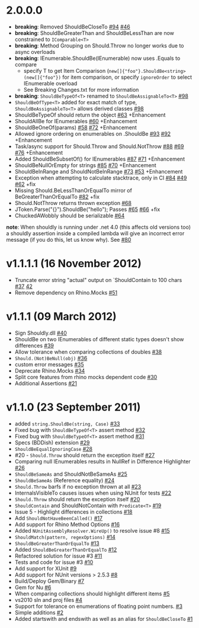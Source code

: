 # 2.0.0.0

 - **breaking**: Removed ShouldBeCloseTo [#94](https://github.com/shouldly/shouldly/pull/94) [#46](https://github.com/shouldly/shouldly/issues/46)
 - **breaking**: ShouldBeGreaterThan and ShouldBeLessThan are now constrained to `IComparable<T>`
 - **breaking**: Method Grouping on Should.Throw no longer works due to async overloads
 - **breaking**: IEnumerable.ShouldBe(IEnumerable) now uses .Equals to compare
     - specify T to get Item Comparison (`new[]{"foo"}.ShouldBe<string>(new[]{"foo"})` for item comparison, or specify `ignoreOrder` to select IEnumerable overload
     - See Breaking Changes.txt for more information
 - **breaking**: `ShouldBeTypeOf<T>` renamed to `ShouldBeAssignableTo<T>` [#98](https://github.com/shouldly/shouldly/issues/98)
 - `ShouldBeOfType<T>` added for exact match of type, `ShouldBeAssignableTo<T>` allows derived classes [#98](https://github.com/shouldly/shouldly/issues/98)
 - ShouldBeTypeOf should return the object [#63](https://github.com/shouldly/shouldly/pull/63) +Enhancement
 - ShouldAllBe for IEnumerables [#60](https://github.com/shouldly/shouldly/pull/60) +Enhancement
 - ShouldBeOneOf(params) [#58](https://github.com/shouldly/shouldly/issues/58) [#72](https://github.com/shouldly/shouldly/pull/72) +Enhancement
 - Allowed ignore ordering on enumerables on .ShouldBe [#93](https://github.com/shouldly/shouldly/pull/93) [#92](https://github.com/shouldly/shouldly/issues/92) +Enhancement
 - Task/async support for Should.Throw and Should.NotThrow [#88](https://github.com/shouldly/shouldly/pull/88) [#69](https://github.com/shouldly/shouldly/issues/69) [#76](https://github.com/shouldly/shouldly/pull/76) +Enhancement
 - Added ShouldBeSubsetOf() for IEnumerables [#87](https://github.com/shouldly/shouldly/pull/87) [#71](https://github.com/shouldly/shouldly/issues/71) +Enhancement
 - ShouldBeNullOrEmpty for strings [#85](https://github.com/shouldly/shouldly/pull/85) [#70](https://github.com/shouldly/shouldly/issues/70) +Enhancement
 - ShouldBeInRange and ShouldNotBeInRange [#73](https://github.com/shouldly/shouldly/pull/73) [#53](https://github.com/shouldly/shouldly/issues/53) +Enhancement
 - Exception when attempting to calculate stacktrace, only in CI [#84](https://github.com/shouldly/shouldly/pull/84) [#49](https://github.com/shouldly/shouldly/issues/49) [#62](https://github.com/shouldly/shouldly/issues/62) +fix
 - Missing Should.BeLessThanOrEqualTo mirror of BeGreaterThanOrEqualTo [#82](https://github.com/shouldly/shouldly/issues/82) +fix
 -  Should.NotThrow returns thrown exception [#68](https://github.com/shouldly/shouldly/pull/68)
 - JToken.Parse("{}").ShouldBe("hello"); Passes [#65](https://github.com/shouldly/shouldly/issues/65) [#66](https://github.com/shouldly/shouldly/pull/66) +fix
 - ChuckedAWobbly should be serializable [#64](https://github.com/shouldly/shouldly/pull/64)
 
 **note**: When shouldly is running under .net 4.0 (this affects old versions too) a shouldly assertion inside a compiled lambda will give an incorrect error message (if you do this, let us know why). See [#80](https://github.com/shouldly/shouldly/issues/80)
 
 # v1.1.1.1 (16 November 2012)
 
 - Truncate error string "actual" output on `ShouldContain to 100 chars [#37](https://github.com/shouldly/shouldly/issues/37) [42](https://github.com/shouldly/shouldly/pull/42)
 - Remove dependency on Rhino.Mocks [#51](https://github.com/shouldly/shouldly/issues/51)
 
 # v1.1.1 (09 March 2012)
 
 - Sign Shouldly.dll [#40](https://github.com/shouldly/shouldly/issues/40)
 - ShouldBe on two IEnumerables of different static types doesn't show differences [#39](https://github.com/shouldly/shouldly/issues/39)
 - Allow tolerance when comparing collections of doubles [#38](https://github.com/shouldly/shouldly/issues/38)
 - `Should.(Not)BeNull(obj)` [#36](https://github.com/shouldly/shouldly/issues/36)
 - custom error messages [#35](https://github.com/shouldly/shouldly/issues/35)
 - Deprecate Rhino.Mocks [#34](https://github.com/shouldly/shouldly/issues/34)
 - Split core features from rhino mocks dependent code [#30](https://github.com/shouldly/shouldly/issues/30)
 - Additional Assertions [#21](https://github.com/shouldly/shouldly/issues/21)
 
 
 # v1.1.0 (23 September 2011)
 
 - added `string.ShouldBe(string, Case)` [#33](https://github.com/shouldly/shouldly/pull/33)
 - Fixed bug with `ShouldBeTypeOf<T>` assert method [#32](https://github.com/shouldly/shouldly/pull/32)
 - Fixed bug with `ShouldBeTypeOf<T>` assert method [#31](https://github.com/shouldly/shouldly/pull/31)
 - Specs (BDDish) extension [#29](https://github.com/shouldly/shouldly/pull/29)
 - `ShouldBeEqualIgnoringCase` [#28](https://github.com/shouldly/shouldly/pull/28)
 - #20 - `Should.Throw` should return the exception itself [#27](https://github.com/shouldly/shouldly/pull/27)
 - Comparing null IEnumerables results in NullRef in Difference Highlighter [#26](https://github.com/shouldly/shouldly/issues/26)
 - `ShouldBeSameAs` and ShouldNotBeSameAs [#25](https://github.com/shouldly/shouldly/pull/25)
 - `ShouldBeSameAs` (Reference equality) [#24](https://github.com/shouldly/shouldly/issues/24)
 - `Should.Throw` barfs if no exception thrown at all [#23](https://github.com/shouldly/shouldly/issues/23)
 - InternalsVisibleTo causes issues when using NUnit for tests [#22](https://github.com/shouldly/shouldly/issues/22)
 - `Should.Throw` should return the exception itself [#20](https://github.com/shouldly/shouldly/issues/20)
 - `ShouldContain` and ShouldNotContain with `Predicate<T>` [#19](https://github.com/shouldly/shouldly/issues/19)
 - Issue 5 - Highlight differences in collections [#18](https://github.com/shouldly/shouldly/pull/18)
 - Add `ShouldNotHaveBeenCalled()` [#17](https://github.com/shouldly/shouldly/issues/17)
 - Add support for Rhino Method Options [#16](https://github.com/shouldly/shouldly/issues/16)
 - Added `NUnitAssemblyResolver.WireUp()` to resolve issue #8 [#15](https://github.com/shouldly/shouldly/pull/15)
 - `ShouldMatch(pattern, regexOptions)` [#14](https://github.com/shouldly/shouldly/issues/14)
 - `ShouldBeGreaterThanOrEqualTo` [#13](https://github.com/shouldly/shouldly/pull/13)
 - Added `ShouldBeGreaterThanOrEqualTo` [#12](https://github.com/shouldly/shouldly/pull/12)
 - Refactored solution for issue #3 [#11](https://github.com/shouldly/shouldly/pull/11)
 - Tests and code for issue #3 [#10](https://github.com/shouldly/shouldly/pull/10)
 - Add support for XUnit [#9](https://github.com/shouldly/shouldly/issues/9)
 - Add support for NUnit versions > 2.5.3 [#8](https://github.com/shouldly/shouldly/issues/8)
 - Build/Deploy Gem/Binary [#7](https://github.com/shouldly/shouldly/pull/7)
 - Gem for Nu [#6](https://github.com/shouldly/shouldly/issues/6)
 - When comparing collections should highlight different items [#5](https://github.com/shouldly/shouldly/issues/5)
 - vs2010 sln and proj files [#4](https://github.com/shouldly/shouldly/issues/4)
 - Support for tolerance on enumerations of floating point numbers. [#3](https://github.com/shouldly/shouldly/issues/3)
 - Simple additions [#2](https://github.com/shouldly/shouldly/pull/2)
 - Added startswith and endswith as well as an alias for `ShouldBeCloseTo` [#1](https://github.com/shouldly/shouldly/pull/1)
   